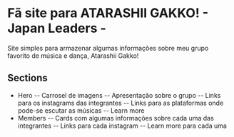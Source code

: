 # Fã site para ATARASHII GAKKO! - Japan Leaders -

Site simples para armazenar algumas informações sobre meu grupo favorito de música e dança, Atarashii Gakko!

## Sections
- Hero
-- Carrosel de imagens
  -- Apresentação sobre o grupo
  -- Links para os instagrams das integrantes
  -- Links para as plataformas onde pode-se escutar as músicas
  -- Learn more
- Members
  -- Cards com algumas informações sobre cada uma das integrantes
  -- Links para cada instagram
  -- Learn more para cada uma
